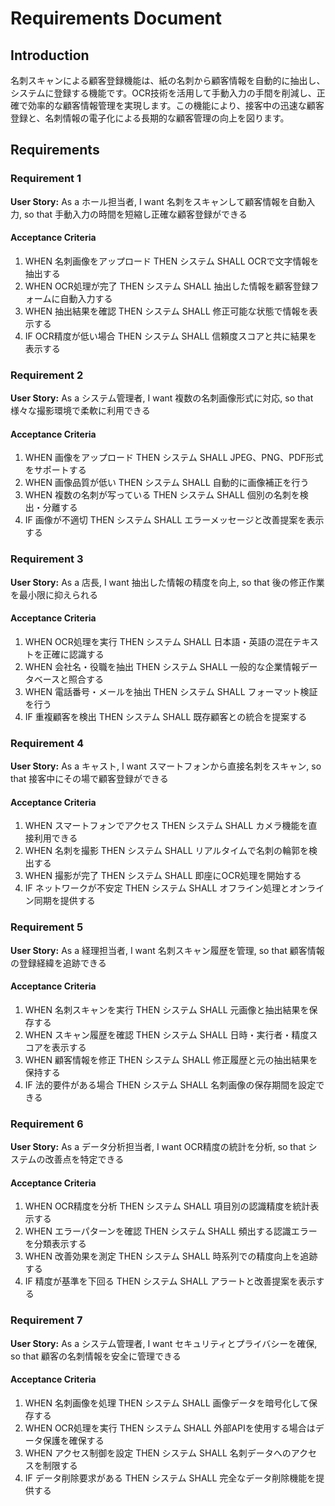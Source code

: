 # Requirements Document

## Introduction

名刺スキャンによる顧客登録機能は、紙の名刺から顧客情報を自動的に抽出し、システムに登録する機能です。OCR技術を活用して手動入力の手間を削減し、正確で効率的な顧客情報管理を実現します。この機能により、接客中の迅速な顧客登録と、名刺情報の電子化による長期的な顧客管理の向上を図ります。

## Requirements

### Requirement 1

**User Story:** As a ホール担当者, I want 名刺をスキャンして顧客情報を自動入力, so that 手動入力の時間を短縮し正確な顧客登録ができる

#### Acceptance Criteria

1. WHEN 名刺画像をアップロード THEN システム SHALL OCRで文字情報を抽出する
2. WHEN OCR処理が完了 THEN システム SHALL 抽出した情報を顧客登録フォームに自動入力する
3. WHEN 抽出結果を確認 THEN システム SHALL 修正可能な状態で情報を表示する
4. IF OCR精度が低い場合 THEN システム SHALL 信頼度スコアと共に結果を表示する

### Requirement 2

**User Story:** As a システム管理者, I want 複数の名刺画像形式に対応, so that 様々な撮影環境で柔軟に利用できる

#### Acceptance Criteria

1. WHEN 画像をアップロード THEN システム SHALL JPEG、PNG、PDF形式をサポートする
2. WHEN 画像品質が低い THEN システム SHALL 自動的に画像補正を行う
3. WHEN 複数の名刺が写っている THEN システム SHALL 個別の名刺を検出・分離する
4. IF 画像が不適切 THEN システム SHALL エラーメッセージと改善提案を表示する

### Requirement 3

**User Story:** As a 店長, I want 抽出した情報の精度を向上, so that 後の修正作業を最小限に抑えられる

#### Acceptance Criteria

1. WHEN OCR処理を実行 THEN システム SHALL 日本語・英語の混在テキストを正確に認識する
2. WHEN 会社名・役職を抽出 THEN システム SHALL 一般的な企業情報データベースと照合する
3. WHEN 電話番号・メールを抽出 THEN システム SHALL フォーマット検証を行う
4. IF 重複顧客を検出 THEN システム SHALL 既存顧客との統合を提案する

### Requirement 4

**User Story:** As a キャスト, I want スマートフォンから直接名刺をスキャン, so that 接客中にその場で顧客登録ができる

#### Acceptance Criteria

1. WHEN スマートフォンでアクセス THEN システム SHALL カメラ機能を直接利用できる
2. WHEN 名刺を撮影 THEN システム SHALL リアルタイムで名刺の輪郭を検出する
3. WHEN 撮影が完了 THEN システム SHALL 即座にOCR処理を開始する
4. IF ネットワークが不安定 THEN システム SHALL オフライン処理とオンライン同期を提供する

### Requirement 5

**User Story:** As a 経理担当者, I want 名刺スキャン履歴を管理, so that 顧客情報の登録経緯を追跡できる

#### Acceptance Criteria

1. WHEN 名刺スキャンを実行 THEN システム SHALL 元画像と抽出結果を保存する
2. WHEN スキャン履歴を確認 THEN システム SHALL 日時・実行者・精度スコアを表示する
3. WHEN 顧客情報を修正 THEN システム SHALL 修正履歴と元の抽出結果を保持する
4. IF 法的要件がある場合 THEN システム SHALL 名刺画像の保存期間を設定できる

### Requirement 6

**User Story:** As a データ分析担当者, I want OCR精度の統計を分析, so that システムの改善点を特定できる

#### Acceptance Criteria

1. WHEN OCR精度を分析 THEN システム SHALL 項目別の認識精度を統計表示する
2. WHEN エラーパターンを確認 THEN システム SHALL 頻出する認識エラーを分類表示する
3. WHEN 改善効果を測定 THEN システム SHALL 時系列での精度向上を追跡する
4. IF 精度が基準を下回る THEN システム SHALL アラートと改善提案を表示する

### Requirement 7

**User Story:** As a システム管理者, I want セキュリティとプライバシーを確保, so that 顧客の名刺情報を安全に管理できる

#### Acceptance Criteria

1. WHEN 名刺画像を処理 THEN システム SHALL 画像データを暗号化して保存する
2. WHEN OCR処理を実行 THEN システム SHALL 外部APIを使用する場合はデータ保護を確保する
3. WHEN アクセス制御を設定 THEN システム SHALL 名刺データへのアクセスを制限する
4. IF データ削除要求がある THEN システム SHALL 完全なデータ削除機能を提供する
